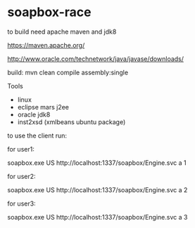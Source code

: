 # soapbox-race

to build need apache maven and jdk8

https://maven.apache.org/

http://www.oracle.com/technetwork/java/javase/downloads/



build:
mvn clean compile assembly:single

Tools
- linux
- eclipse mars j2ee
- oracle jdk8
- inst2xsd (xmlbeans ubuntu package)


to use the client run:


for user1:

soapbox.exe US http://localhost:1337/soapbox/Engine.svc a 1


for user2:

soapbox.exe US http://localhost:1337/soapbox/Engine.svc a 2


for user3:

soapbox.exe US http://localhost:1337/soapbox/Engine.svc a 3

